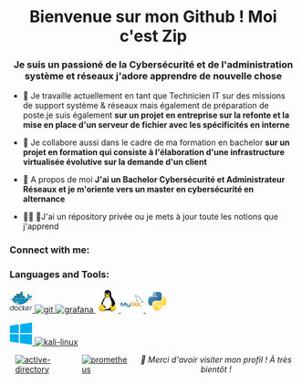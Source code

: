 <h1 align="center">Bienvenue sur mon Github ! Moi c'est Zip</h1>
<h3 align="center">Je suis un passioné de la Cybersécurité et de l'administration système et réseaux j'adore apprendre de nouvelle chose </h3>

- 🔭 Je travaille actuellement en tant que Technicien IT sur des missions de support système & réseaux mais également de préparation de poste.je suis également **sur un projet en entreprise sur la refonte et la mise en place d'un serveur de fichier avec les spécificités en interne**

- 👯 Je collabore aussi dans le cadre de ma formation en bachelor **sur un projet en formation qui consiste à l'élaboration d'une infrastructure virtualisée évolutive sur la demande d'un client**

- 💬 A propos de moi **J'ai un Bachelor Cybersécurité et Administrateur Réseaux et je m'oriente vers un master en cybersécurité en alternance** 

- 👨‍💻 🔑J'ai un répository privée ou je mets à jour toute les notions que j'apprend 

<h3 align="left">Connect with me:</h3>
<p align="left">
</p>

<h3 align="left">Languages and Tools:</h3>
<p align="left"> <a href="https://www.docker.com/" target="_blank" rel="noreferrer"> <img src="https://raw.githubusercontent.com/devicons/devicon/master/icons/docker/docker-original-wordmark.svg" alt="docker" width="40" height="40"/> </a> <a href="https://git-scm.com/" target="_blank" rel="noreferrer"> <img src="https://www.vectorlogo.zone/logos/git-scm/git-scm-icon.svg" alt="git" width="40" height="40"/> </a> <a href="https://grafana.com" target="_blank" rel="noreferrer"> <img src="https://www.vectorlogo.zone/logos/grafana/grafana-icon.svg" alt="grafana" width="40" height="40"/> </a> <a href="https://www.linux.org/" target="_blank" rel="noreferrer"> <img src="https://raw.githubusercontent.com/devicons/devicon/master/icons/linux/linux-original.svg" alt="linux" width="40" height="40"/> </a> <a href="https://www.mysql.com/" target="_blank" rel="noreferrer"> <img src="https://raw.githubusercontent.com/devicons/devicon/master/icons/mysql/mysql-original-wordmark.svg" alt="mysql" width="40" height="40"/> </a> <a href="https://www.python.org" target="_blank" rel="noreferrer"> <img src="https://raw.githubusercontent.com/devicons/devicon/master/icons/python/python-original.svg" alt="python" width="40" height="40"/> </a> </p> <a href="https://www.microsoft.com/windows/" target="_blank" rel="noreferrer">
  <img src="https://raw.githubusercontent.com/devicons/devicon/master/icons/windows8/windows8-original.svg" alt="windows" width="40" height="40"/> </a>
<a href="https://www.kali.org/" target="_blank" rel="noreferrer">
  <img src="https://upload.wikimedia.org/wikipedia/commons/2/2b/Kali-dragon-icon.svg" alt="kali-linux" width="40" height="40"/>
<div style="display: flex; gap: 10px; align-items: center;">
  <a href="https://learn.microsoft.com/en-us/windows-server/identity/active-directory-domain-services/" target="_blank" rel="noreferrer">
    <img src="https://img.icons8.com/color/48/active-directory.png" alt="active-directory" width="40" height="40"/>
  </a>
  <a href="https://prometheus.io/" target="_blank" rel="noreferrer">
    <img src="https://upload.wikimedia.org/wikipedia/commons/3/38/Prometheus_software_logo.svg" alt="prometheus" width="40" height="40"/>
  </a>





<p align="center"><i>💬 Merci d'avoir visiter mon profil ! À très bientôt !</i></p>
